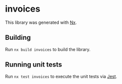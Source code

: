 # invoices

This library was generated with [Nx](https://nx.dev).

## Building

Run `nx build invoices` to build the library.

## Running unit tests

Run `nx test invoices` to execute the unit tests via [Jest](https://jestjs.io).
